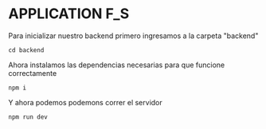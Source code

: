 # APPLICATION F_S

Para inicializar nuestro backend primero ingresamos a la carpeta "backend"

    cd backend

Ahora instalamos las dependencias necesarias para que funcione correctamente

    npm i

Y ahora podemos podemons correr el servidor

    npm run dev
